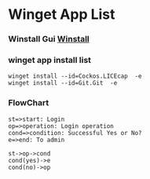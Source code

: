 # Winget App List

### Winstall Gui [Winstall](https://winstall.app)

### winget app install list

```cli
winget install --id=Cockos.LICEcap  -e
winget install --id=Git.Git  -e
```

### FlowChart

```flow
st=>start: Login
op=>operation: Login operation
cond=>condition: Successful Yes or No?
e=>end: To admin

st->op->cond
cond(yes)->e
cond(no)->op
```
